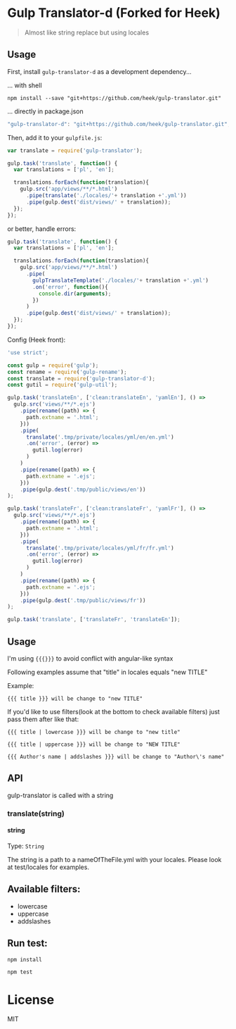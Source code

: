 # Gulp Translator-d (Forked for Heek)
> Almost like string replace but using locales

## Usage

First, install `gulp-translator-d` as a development dependency...

... with shell

```shell
npm install --save "git+https://github.com/heek/gulp-translator.git"
```
... directly in package.json

```javascript
"gulp-translator-d": "git+https://github.com/heek/gulp-translator.git",
```

Then, add it to your `gulpfile.js`:

```javascript
var translate = require('gulp-translator');

gulp.task('translate', function() {
  var translations = ['pl', 'en'];

  translations.forEach(function(translation){
    gulp.src('app/views/**/*.html')
      .pipe(translate('./locales/'+ translation +'.yml'))
      .pipe(gulp.dest('dist/views/' + translation));
  });
});
```

or better, handle errors:
```javascript
gulp.task('translate', function() {
  var translations = ['pl', 'en'];

  translations.forEach(function(translation){
    gulp.src('app/views/**/*.html')
      .pipe(
        gulpTranslateTemplate('./locales/'+ translation +'.yml')
        .on('error', function(){
          console.dir(arguments);
        })
      )
      .pipe(gulp.dest('dist/views/' + translation));
  });
});
```

Config (Heek front):
```javascript
'use strict';

const gulp = require('gulp');
const rename = require('gulp-rename');
const translate = require('gulp-translator-d');
const gutil = require('gulp-util');

gulp.task('translateEn', ['clean:translateEn', 'yamlEn'], () =>
  gulp.src('views/**/*.ejs')
    .pipe(rename((path) => {
      path.extname = '.html';
    }))
    .pipe(
      translate('.tmp/private/locales/yml/en/en.yml')
      .on('error', (error) =>
        gutil.log(error)
      )
    )
    .pipe(rename((path) => {
      path.extname = '.ejs';
    }))
    .pipe(gulp.dest('.tmp/public/views/en'))
);

gulp.task('translateFr', ['clean:translateFr', 'yamlFr'], () =>
  gulp.src('views/**/*.ejs')
    .pipe(rename((path) => {
      path.extname = '.html';
    }))
    .pipe(
      translate('.tmp/private/locales/yml/fr/fr.yml')
      .on('error', (error) =>
        gutil.log(error)
      )
    )
    .pipe(rename((path) => {
      path.extname = '.ejs';
    }))
    .pipe(gulp.dest('.tmp/public/views/fr'))
);

gulp.task('translate', ['translateFr', 'translateEn']);
```

## Usage

I'm using `{{{}}}` to avoid conflict with angular-like syntax

Following examples assume that "title" in locales equals "new TITLE"

Example:
```
{{{ title }}} will be change to "new TITLE"

```
If you'd like to use filters(look at the bottom to check available filters) just pass them after like that:

```
{{{ title | lowercase }}} will be change to "new title"

```

```
{{{ title | uppercase }}} will be change to "NEW TITLE"

```

```
{{{ Author's name | addslashes }}} will be change to "Author\'s name"

```

## API

gulp-translator is called with a string

### translate(string)

#### string
Type: `String`

The string is a path to a nameOfTheFile.yml with your locales. Please look at test/locales for examples.

## Available filters:

  - lowercase
  - uppercase
  - addslashes

## Run test:

```shell
npm install
```
```shell
npm test
```

# License
  MIT
